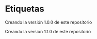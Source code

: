 # Etiquetas
Creando la versión 1.0.0 de este repositorio

Creando la versión 1.1.0 de este repositorio 
